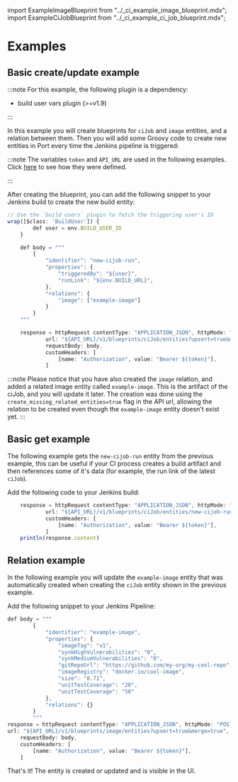 import ExampleImageBlueprint from "../\_ci_example_image_blueprint.mdx";
import ExampleCiJobBlueprint from "../\_ci_example_ci_job_blueprint.mdx";

# Examples

## Basic create/update example

:::note
For this example, the following plugin is a dependency:

- build user vars plugin (>=v1.9)

:::

In this example you will create blueprints for `ciJob` and `image` entities, and a relation between them. Then you will add some Groovy code to create new entities in Port every time the Jenkins pipeline is triggered:

<ExampleImageBlueprint />

<ExampleCiJobBlueprint />

:::note
The variables `token` and `API_URL` are used in the following examples.
Click [here](./jenkins-deployment.md#fetching-your-api-token) to see how they were defined.

:::

After creating the blueprint, you can add the following snippet to your Jenkins build to create the new build entity:

```js showLineNumbers
// Use the `build users` plugin to fetch the triggering user's ID
wrap([$class: 'BuildUser']) {
        def user = env.BUILD_USER_ID
    }

    def body = """
        {
            "identifier": "new-cijob-run",
            "properties": {
                "triggeredBy": "${user}",
                "runLink": "${env.BUILD_URL}",
            },
            "relations": {
                "image": ["example-image"]
            }
        }
    """

    response = httpRequest contentType: "APPLICATION_JSON", httpMode: "POST",
            url: "${API_URL}/v1/blueprints/ciJob/entities?upsert=true&merge=true&create_missing_related_entities=true",
            requestBody: body,
            customHeaders: [
                [name: "Authorization", value: "Bearer ${token}"],
            ]
```

:::note
Please notice that you have also created the `image` relation, and added a related image entity called `example-image`. This is the artifact of the ciJob, and you will update it later.
The creation was done using the `create_missing_related_entities=true` flag in the API url, allowing the relation to be created even though the `example-image` entity doesn't exist yet.
:::

## Basic get example

The following example gets the `new-cijob-run` entity from the previous example, this can be useful if your CI process creates a build artifact and then references some of it's data (for example, the run link of the latest `ciJob`).

Add the following code to your Jenkins build:

```js showLineNumbers
    response = httpRequest contentType: "APPLICATION_JSON", httpMode: "GET",
            url: "${API_URL}/v1/blueprints/ciJob/entities/new-cijob-run",
            customHeaders: [
                [name: "Authorization", value: "Bearer ${token}"],
            ]
    println(response.content)
```

## Relation example

In the following example you will update the `example-image` entity that was automatically created when creating the `ciJob` entity shown in the previous example.

Add the following snippet to your Jenkins Pipeline:

```js showLineNumbers
def body = """
        {
            "identifier": "example-image",
            "properties": {
                "imageTag": "v1",
                "synkHighVulnerabilities": "0",
                "synkMediumVulnerabilities": "0",
                "gitRepoUrl": "https://github.com/my-org/my-cool-repo",
                "imageRegistry": "docker.io/cool-image",
                "size": "0.71",
                "unitTestCoverage": "20",
                "unitTestCoverage": "50"
            },
            "relations": {}
        }
        """
response = httpRequest contentType: "APPLICATION_JSON", httpMode: "POST",
url: "${API_URL}/v1/blueprints/image/entities?upsert=true&merge=true",
    requestBody: body,
    customHeaders: [
        [name: "Authorization", value: "Bearer ${token}"],
    ]
```

That's it! The entity is created or updated and is visible in the UI.
